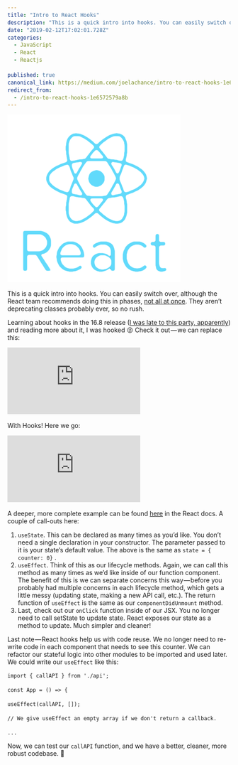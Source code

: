 ```yaml
---
title: "Intro to React Hooks"
description: "This is a quick intro into hooks. You can easily switch over, although the React team recommends doing this in phases, not all at once. They aren’t deprecating classes probably ever, so no rush…"
date: "2019-02-12T17:02:01.728Z"
categories: 
  - JavaScript
  - React
  - Reactjs

published: true
canonical_link: https://medium.com/joelachance/intro-to-react-hooks-1e6572579a8b
redirect_from:
  - /intro-to-react-hooks-1e6572579a8b
---
```


![](./asset-1.png)

This is a quick intro into hooks. You can easily switch over, although the React team recommends doing this in phases, [not all at once](https://reactjs.org/docs/hooks-intro.html). They aren’t deprecating classes probably ever, so no rush.

Learning about hooks in the 16.8 release ([I was late to this party, apparently](https://www.infoq.com/news/2018/11/react-conf-hooks)) and reading more about it, I was hooked 😜 Check it out — we can replace this:

<Embed src="https://gist.github.com/joelachance/b0d641da289bf945abff5526e3472fce.js" aspectRatio={0.357} caption="" />

With Hooks! Here we go:

<Embed src="https://gist.github.com/joelachance/42a172dc2859229e1d4e7cb0350d4e7e.js" aspectRatio={0.357} caption="" />

A deeper, more complete example can be found [here](https://reactjs.org/docs/hooks-effect.html) in the React docs. A couple of call-outs here:

1.  `useState`. This can be declared as many times as you’d like. You don’t need a single declaration in your constructor. The parameter passed to it is your state’s default value. The above is the same as `state = { counter: 0}` .
2.  `useEffect`. Think of this as our lifecycle methods. Again, we can call this method as many times as we’d like inside of our function component. The benefit of this is we can separate concerns this way — before you probably had multiple concerns in each lifecycle method, which gets a little messy (updating state, making a new API call, etc.). The return function of `useEffect` is the same as our `componentDidUnmount` method.
3.  Last, check out our `onClick` function inside of our JSX. You no longer need to call setState to update state. React exposes our state as a method to update. Much simpler and cleaner!

Last note — React hooks help us with code reuse. We no longer need to re-write code in each component that needs to see this counter. We can refactor our stateful logic into other modules to be imported and used later. We could write our `useEffect` like this:

```
import { callAPI } from './api';

const App = () => {

useEffect(callAPI, []); 

// We give useEffect an empty array if we don't return a callback.

...
```

Now, we can test our `callAPI` function, and we have a better, cleaner, more robust codebase. 🎉
